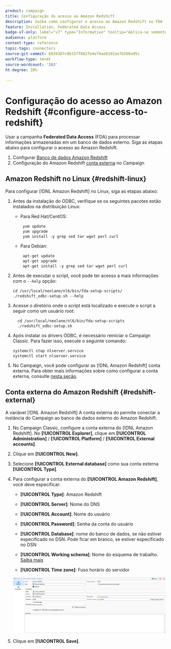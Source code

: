 ```yaml
---
product: campaign
title: Configuração do acesso ao Amazon Redshift
description: Saiba como configurar o acesso ao Amazon Redshift no FDA
feature: Installation, Federated Data Access
badge-v7-only: label="v7" type="Informative" tooltip="Aplica-se somente ao Campaign Classic v7"
audience: platform
content-type: reference
topic-tags: connectors
source-git-commit: 6939307c0b33ff662fe4ef9ae0192ae7b500a95c
workflow-type: tm+mt
source-wordcount: '263'
ht-degree: 28%

---
```


# Configuração do acesso ao Amazon Redshift {#configure-access-to-redshift}

Usar a campanha **Federated Data Access** (FDA) para processar informações armazenadas em um banco de dados externo. Siga as etapas abaixo para configurar o acesso ao Amazon Redshift.

1. Configurar [Banco de dados Amazon Redshift](#configuring-redshift)
1. Configuração do Amazon Redshift [conta externa](#redshift-external) no Campaign

## Amazon Redshift no Linux {#redshift-linux}

Para configurar [!DNL Amazon Redshift] no Linux, siga as etapas abaixo:

1. Antes da instalação do ODBC, verifique se os seguintes pacotes estão instalados na distribuição Linux:

   * Para Red Hat/CentOS:

     ```
      yum update
      yum upgrade
      yum install -y grep sed tar wget perl curl
     ```

   * Para Debian:

     ```
      apt-get update
      apt-get upgrade
      apt-get install -y grep sed tar wget perl curl
     ```

1. Antes de executar o script, você pode ter acesso a mais informações com o `--help` opção:

   ```
   cd /usr/local/neolane/nl6/bin/fda-setup-scripts/
   ./redshift_odbc-setup.sh --help
   ```

1. Acesse o diretório onde o script está localizado e execute o script a seguir como um usuário root:

   ```
     cd /usr/local/neolane/nl6/bin/fda-setup-scripts
     ./redshift_odbc-setup.sh
   ```

1. Após instalar os drivers ODBC, é necessário reiniciar o Campaign Classic. Para fazer isso, execute o seguinte comando:

   ```
   systemctl stop nlserver.service
   systemctl start nlserver.service
   ```

1. No Campaign, você pode configurar as [!DNL Amazon Redshift] conta externa. Para obter mais informações sobre como configurar a conta externa, consulte [nesta seção](#redshift-external).

## Conta externa do Amazon Redshift {#redshift-external}

A variável [!DNL Amazon Redshift] A conta externa do permite conectar a instância do Campaign ao banco de dados externo do Amazon Redshift.

1. No Campaign Classic, configure a conta externa do [!DNL Amazon Redshift]. No **[!UICONTROL Explorer]**, clique em **[!UICONTROL Administration]** / **[!UICONTROL Platform]** / **[!UICONTROL External accounts]**.

1. Clique em **[!UICONTROL New]**.

1. Selecione **[!UICONTROL External database]** como sua conta externa **[!UICONTROL Type]**.

1. Para configurar a conta externa do **[!UICONTROL Amazon Redshift]**, você deve especificar:

   * **[!UICONTROL Type]**: Amazon Redshift

   * **[!UICONTROL Server]**: Nome do DNS

   * **[!UICONTROL Account]**: Nome do usuário

   * **[!UICONTROL Password]**: Senha da conta do usuário

   * **[!UICONTROL Database]**: nome do banco de dados, se não estiver especificado no DSN. Pode ficar em branco, se estiver especificado no DSN

   * **[!UICONTROL Working schema]**: Nome do esquema de trabalho. [Saiba mais](https://docs.aws.amazon.com/redshift/latest/dg/r_Schemas_and_tables.html)

   * **[!UICONTROL Time zone]**: Fuso horário do servidor

   ![](assets/amazon_redshift.png)

1. Clique em **[!UICONTROL Save]**.
